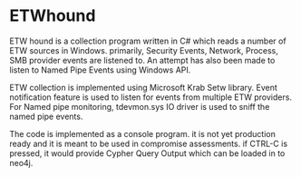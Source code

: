 # ETWhound

ETW hound is a collection program written in C# which reads a number of ETW sources in Windows. primarily, Security Events, Network, Process, SMB provider events are listened to.  An attempt has also been made to listen to Named Pipe Events using Windows API.

ETW collection is implemented using Microsoft Krab Setw library. Event notification feature is used to listen for events from multiple ETW providers.  For Named pipe monitoring, tdevmon.sys IO driver is used to sniff the named pipe events.

The code is implemented as a console program. it is not yet production ready and it is meant to be used in compromise assessments. if CTRL-C is pressed, it would provide Cypher Query Output which can be loaded in to neo4j.
